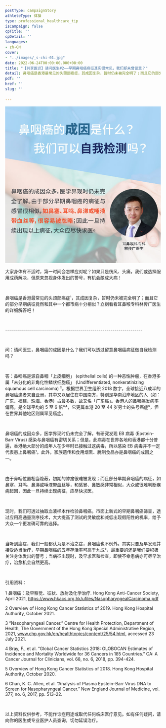 ```yaml
---
postType: campaignStory
athleteType: 体操
type: professional_healthcare_tip
isCampaign: false
cpTitle: ''
cpDetail: ''
languages:
- zh-CN
cover:
- "../images/_s-chi-01.jpg"
date: 2022-06-24T00:00:00.000+08:00
title: "【共享医识】请问医生#2——早期鼻咽癌病征其实很常见，我们却未曾留意？"
detail: 鼻咽癌是香港最常见的头颈部癌症，其成因复杂，暂时仍未被完全明了；而且它的部分早期病征竟然和其中一个都市病十分相似？立刻看看耳鼻喉专科林传广医生的详细解答吧！
pdf: ''
href: ''
slug: ''

---
```

![](../images/01-01_schi-01.jpg)

大家身体有不适时，第一时间会怎样应对呢？如果只是伤风、头痛，我们或选择服用成药解决，但原来忽视身体发出的警号，有机会酿成大病！

<br/>

鼻咽癌是香港最常见的头颈部癌症¹，其成因复杂，暂时仍未被完全明了；而且它的部分早期病征竟然和其中一个都市病十分相似？立刻看看耳鼻喉专科林传广医生的详细解答吧！

<br/>

\---------------------------------------------------------------------

<br/>

问：请问医生，鼻咽癌的成因是什么？我们可以透过留意鼻咽癌病征做自我检测吗？

<br/>

答：鼻咽癌是源自鼻咽「上皮细胞」 (epithelial cells) 的一种恶性肿瘤，在香港多属「未分化的非角化性鳞状细胞癌」 (Undifferentiated, nonkeratinizing squamous cell carcinoma) ²。根据世界卫生组织 2018 数字，全球接近八成半的鼻咽癌患者来自亚洲，其中又以居住在中国南方，特别是华南沿岸地区的人（如：广东、福建、珠海、香港）占最多数，故又名「广东癌」。香港人的鼻咽癌发病率偏高，是全球平均的 5 至 6 倍³˒⁴，它更属本港 20 至 44 岁男士的头号癌症⁵，但在世界其他地区则属罕见癌症。

<br/>

鼻咽癌的成因众多，医学界现时仍未完全了解，有研究发现 EB 病毒 (Epstein-Barr Virus) 感染与鼻咽癌有密切关系；但是，此病毒在世界各地和香港都十分普遍，香港绝大部分的成年人在少年时已接触过这病毒，所以感染 EB 病毒并不一定代表患上鼻咽癌¹。此外，家族遗传和食用烟熏、腌制食品亦是鼻咽癌的成因之一。

<br/>

由于鼻咽位置相当隐蔽，初期的肿瘤很难被发现；而且部分早期鼻咽癌的病征，如鼻塞、耳鸣、鼻涕或唾液带血丝等，和感冒、鼻敏感非常相似，大众或很难判断疾病起因，因此一旦持续出现病征，应尽快求医。

<br/>

现时，我们可透过抽取血液样本作检验鼻咽癌。市面上新式的早期鼻咽癌筛查，透过应用高通量测序技术，大大提高了测试的灵敏度和减低出现假阳性的机率，给予大众一个更准确可靠的选择。

<br/>

当听到癌症，我们一般都认为是不治之症，鼻咽癌也不例外。其实只要及早发现并接受适当治疗，早期鼻咽癌的五年存活率可高于九成⁶，最重要的还是我们要积极关注身体发出的警号；当病征出现时，及早求医和检查，即使不幸患病亦可尽早治疗，治愈机会自然更高。

<br/>

引用资料：

1 鼻咽癌：及早察觉、征状、放射及化学治疗. Hong Kong Anti-Cancer Society, April 2021, https://www.hkacs.org.hk/ufiles/NasopharyngealCarcinoma.pdf

2 Overview of Hong Kong Cancer Statistics of 2019. Hong Kong Hospital Authority, October 2021.

3 “Nasopharyngeal Cancer.” Centre for Health Protection, Department of Health, The Government of the Hong Kong Special Administrative Region, 2021, www.chp.gov.hk/en/healthtopics/content/25/54.html, accessed 23 July 2021.

4 Bray, F., et al. “Global Cancer Statistics 2018: GLOBOCAN Estimates of Incidence and Mortality Worldwide for 36 Cancers in 185 Countries.” CA: A Cancer Journal for Clinicians, vol. 68, no. 6, 2018, pp. 394-424.

5 Overview of Hong Kong Cancer Statistics of 2018. Hong Kong Hospital Authority, October 2020.

6 Chan, K. C. Allen, et al. “Analysis of Plasma Epstein–Barr Virus DNA to Screen for Nasopharyngeal Cancer.” New England Journal of Medicine, vol. 377, no. 6, 2017, pp. 513–22.

<br/>

以上资料仅供参考，不能作诊症用途或取代任何临床医疗意见。如有任何疑问，请向你的医生或专业医护人员查询，切勿延误治疗。